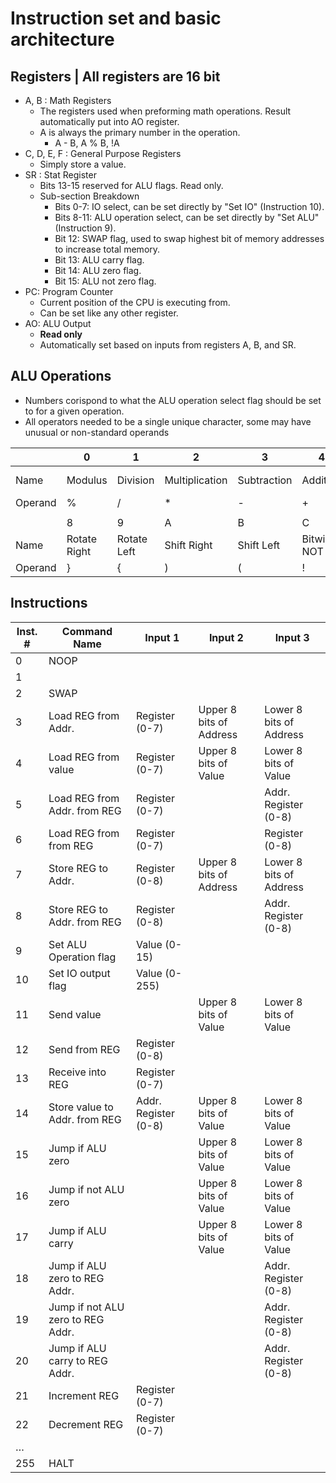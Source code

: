 

# Instruction set and basic architecture 

## Registers | All registers are 16 bit

 -  A, B : Math Registers
	- The registers used when preforming math operations. Result automatically put into AO register.
	-  A is always the primary number in the operation.
		- A - B,   A % B,	!A 
- C, D, E, F : General Purpose Registers
	- Simply store a value.
- SR : Stat Register
	- Bits 13-15 reserved for ALU flags. Read only.
	- Sub-section Breakdown
		- Bits 0-7: IO select, can be set directly by "Set IO" (Instruction 10).
		- Bits 8-11: ALU operation select, can be set directly by "Set ALU" (Instruction 9).
		- Bit 12: SWAP flag, used to swap highest bit of memory addresses to increase total memory.
		- Bit 13: ALU carry flag.
		- Bit 14: ALU zero flag.
		- Bit 15: ALU not zero flag.
- PC: Program Counter
	- Current position of the CPU is executing from.
	- Can be set like any other register.
- AO: ALU Output
	- **Read only**
	- Automatically set based on inputs from registers A, B, and SR.
## ALU Operations
- Numbers corispond to what the ALU operation select flag should be set to for a given operation.
- All operators needed to be a single unique character, some may have unusual or non-standard operands

|   | 0 | 1 | 2 | 3 | 4 | 5 | 6 | 7 |
|---|---|---|---|---|---|---|---|---|
|Name| Modulus | Division | Multiplication | Subtraction | Addition | (Unused) | Greater Than | Less Than |
| Operand | % | / | * | - | + |   | > | < |
||||||||||
|   | 8 | 9 | A | B | C | D | E | F | 
| Name | Rotate Right | Rotate Left | Shift Right | Shift Left | Bitwise NOT | Bitwise XOR | Bitwise OR | Bitwise AND|
| Operand | } | { | ) | ( | ! | ^ | &#124; | & |

## Instructions
| Inst. # | Command Name  | Input 1	| Input 2	| Input 3 
|---|---|---|---|---
| 0 | NOOP
| 1 |
| 2 | SWAP
| 3 | Load REG from Addr.| Register (0-7) |Upper 8 bits of Address | Lower 8 bits of Address
| 4 | Load REG from value| Register (0-7) |Upper 8 bits of Value| Lower 8 bits of Value
| 5 | Load REG from Addr. from REG| Register (0-7) | | Addr. Register (0-8) 
| 6 | Load REG from from REG| Register (0-7) | | Register (0-8) 
| 7 | Store REG to Addr. | Register (0-8) |Upper 8 bits of Address | Lower 8 bits of Address
| 8 | Store REG to Addr. from  REG| Register (0-8) |   | Addr. Register (0-8) 
| 9 | Set ALU Operation flag | Value (0-15)
| 10 | Set IO output flag | Value (0-255)
| 11 | Send value |   |Upper 8 bits of Value| Lower 8 bits of Value
| 12 | Send from REG| Register (0-8)
| 13 | Receive into REG| Register (0-7)
| 14 | Store value to Addr. from REG | Addr. Register (0-8) |Upper 8 bits of Value| Lower 8 bits of Value
| 15 | Jump if ALU zero |   |Upper 8 bits of Value| Lower 8 bits of Value
| 16 | Jump if not ALU zero |   |Upper 8 bits of Value| Lower 8 bits of Value
| 17 | Jump if ALU carry |   |Upper 8 bits of Value| Lower 8 bits of Value
| 18 | Jump if ALU zero to REG Addr.||| Addr. Register (0-8) |
| 19 | Jump if not ALU zero to REG Addr.||| Addr. Register (0-8) |
| 20 | Jump if ALU carry to REG Addr.||| Addr. Register (0-8) |
| 21 | Increment REG | Register (0-7) |   |   |
| 22 | Decrement REG | Register (0-7) |   |   |
| … |   |   |   |   |
| 255 | HALT |   |   |   |
